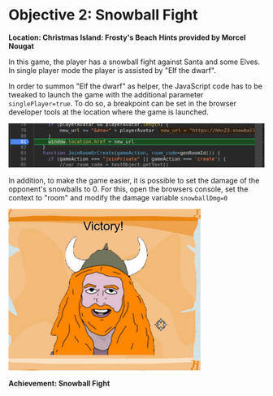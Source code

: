 # Objective 2: Snowball Fight
**Location: Christmas Island: Frosty's Beach**
**Hints provided by Morcel Nougat**

In this game, the player has a snowball fight against Santa and some Elves.
In single player mode the player is assisted by "Elf the dwarf".

In order to summon "Elf the dwarf" as helper, the JavaScript code has to be tweaked to launch the game with the additional parameter `singlePlayer=true`. To do so, a breakpoint can be set in the browser developer tools at the location where the game is launched.

![Breakpoint](https://github.com/joergschwarzwaelder/hhc2023/blob/main/Objective-2/breakpoint.png)

In addition, to make the game easier, it is possible to set the damage of the opponent's snowballs to 0.
For this, open the browsers console, set the context to "room" and modify the damage variable `snowballDmg=0`

![Win](https://github.com/joergschwarzwaelder/hhc2023/blob/main/Objective-2/win.png)

**Achievement: Snowball Fight**
<!--stackedit_data:
eyJoaXN0b3J5IjpbLTIyOTcyMzUyNywxMzYxMTAyNzg5LC0xNz
MwNjExODMxLDE1NDI5Mzk5NTFdfQ==
-->